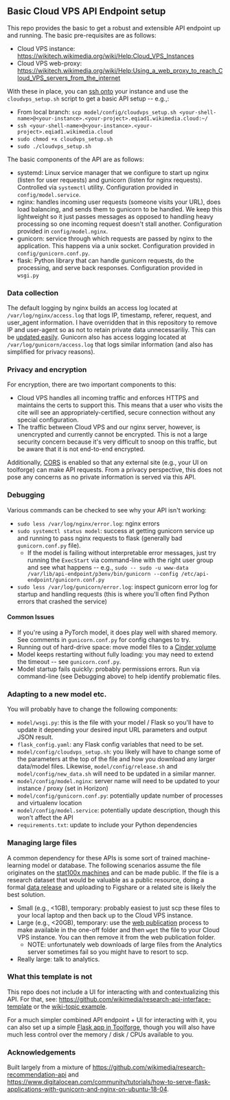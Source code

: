 ## Basic Cloud VPS API Endpoint setup

This repo provides the basic to get a robust and extensible API endpoint up and running.
The basic pre-requisites are as follows:
* Cloud VPS instance: <https://wikitech.wikimedia.org/wiki/Help:Cloud_VPS_Instances>
* Cloud VPS web-proxy: <https://wikitech.wikimedia.org/wiki/Help:Using_a_web_proxy_to_reach_Cloud_VPS_servers_from_the_internet>

With these in place, you can [ssh onto](https://wikitech.wikimedia.org/wiki/Help:Accessing_Cloud_VPS_instances#Accessing_Cloud_VPS_instances)
your instance and use the `cloudvps_setup.sh` script to get a basic API setup -- e.g.,:
* From local branch: `scp model/config/cloudvps_setup.sh <your-shell-name>@<your-instance>.<your-project>.eqiad1.wikimedia.cloud:~/`
* `ssh <your-shell-name>@<your-instance>.<your-project>.eqiad1.wikimedia.cloud`
* `sudo chmod +x cloudvps_setup.sh`
* `sudo ./cloudvps_setup.sh`

The basic components of the API are as follows:
* systemd: Linux service manager that we configure to start up nginx (listen for user requests) and gunicorn (listen for nginx requests). Controlled via `systemctl` utility. Configuration provided in `config/model.service`.
* nginx: handles incoming user requests (someone visits your URL), does load balancing, and sends them to gunicorn to be handled. We keep this lightweight so it just passes messages as opposed to handling heavy processing so one incoming request doesn't stall another. Configuration provided in `config/model.nginx`.
* gunicorn: service through which requests are passed by nginx to the application. This happens via a unix socket. Configuration provided in `config/gunicorn.conf.py`.
* flask: Python library that can handle gunicorn requests, do the processing, and serve back responses. Configuration provided in `wsgi.py`

### Data collection
The default logging by nginx builds an access log located at `/var/log/nginx/access.log` that logs IP, timestamp, referer, request, and user_agent information.
I have overridden that in this repository to remove IP and user-agent so as not to retain private data unnecessariliy.
This can be [updated easily](https://docs.nginx.com/nginx/admin-guide/monitoring/logging/#setting-up-the-access-log).
Gunicorn also has access logging located at `/var/log/gunicorn/access.log` that logs similar information (and also has simplified for privacy reasons).

### Privacy and encryption
For encryption, there are two important components to this:
* Cloud VPS handles all incoming traffic and enforces HTTPS and maintains the certs to support this. This means that a user who visits the cite will see an appropriately-certified, secure connection without any special configuration.
* The traffic between Cloud VPS and our nginx server, however, is unencrypted and currently cannot be encrypted. This is not a large security concern because it's very difficult to snoop on this traffic, but be aware that it is not end-to-end encrypted.

Additionally, [CORS](https://en.wikipedia.org/wiki/Cross-origin_resource_sharing) is enabled so that any external site (e.g., your UI on toolforge) can make API requests. From a privacy perspective, this does not pose any concerns as no private information is served via this API.

### Debugging
Various commands can be checked to see why your API isn't working:
* `sudo less /var/log/nginx/error.log`: nginx errors
* `sudo systemctl status model`: success at getting gunicorn service up and running to pass nginx requests to flask (generally bad `gunicorn.conf.py` file).
  * If the model is failing without interpretable error messages, just try running the `ExecStart` via command-line with the right user group and see what happens -- e.g., `sudo -- sudo -u www-data /var/lib/api-endpoint/p3env/bin/gunicorn --config /etc/api-endpoint/gunicorn.conf.py`
* `sudo less /var/log/gunicorn/error.log`: inspect gunicorn error log for startup and handling requests (this is where you'll often find Python errors that crashed the service)

#### Common Issues
* If you're using a PyTorch model, it does play well with shared memory. See comments in `gunicorn.conf.py` for config changes to try.
* Running out of hard-drive space: move model files to a [Cinder volume](https://wikitech.wikimedia.org/wiki/Help:Adding_Disk_Space_to_Cloud_VPS_instances#Cinder)
* Model keeps restarting without fully loading: you may need to extend the timeout -- see `gunicorn.conf.py`.
* Model startup fails quickly: probably permissions errors. Run via command-line (see Debugging above) to help identify problematic files.

### Adapting to a new model etc.
You will probably have to change the following components:
* `model/wsgi.py`: this is the file with your model / Flask so you'll have to update it depending your desired input URL parameters and output JSON result.
* `flask_config.yaml`: any Flask config variables that need to be set.
* `model/config/cloudvps_setup.sh`: you likely will have to change some of the parameters at the top of the file and how you download any larger data/model files. Likewise, `model/config/release.sh` and `model/config/new_data.sh` will need to be updated in a similar manner.
* `model/config/model.nginx`: server name will need to be updated to your instance / proxy (set in Horizon)
* `model/config/gunicorn.conf.py`: potentially update number of processes and virtualenv location
* `model/config/model.service`: potentially update description, though this won't affect the API
* `requirements.txt`: update to include your Python dependencies

### Managing large files
A common dependency for these APIs is some sort of trained machine-learning model or database. The following scenarios assume the file originates on the [stat100x machines](https://wikitech.wikimedia.org/wiki/Analytics/Systems/Clients) and can be made public. If the file is a research dataset that would be valuable as a public resource, doing a formal [data release](https://wikitech.wikimedia.org/wiki/Data_releases) and uploading to Figshare or a related site is likely the best solution.
* Small (e.g., <1GB), temporary: probably easiest to just scp these files to your local laptop and then back up to the Cloud VPS instance.
* Large (e.g., <20GB), temporary: use the [web publication](https://wikitech.wikimedia.org/wiki/Analytics/Web_publication) process to make available in the one-off folder and then `wget` the file to your Cloud VPS instance. You can then remove it from the web publication folder.
  * NOTE: unfortunately web downloads of large files from the Analytics server sometimes fail so you might have to resort to scp. 
* Really large: talk to analytics.

### What this template is not
This repo does not include a UI for interacting with and contextualizing this API.
For that, see: <https://github.com/wikimedia/research-api-interface-template> or the [wiki-topic example](https://wiki-topic.toolforge.org/).

For a much simpler combined API endpoint + UI for interacting with it, you can also set up a simple [Flask app in Toolforge](https://wikitech.wikimedia.org/wiki/Help:Toolforge/My_first_Flask_OAuth_tool),
though you will also have much less control over the memory / disk / CPUs available to you.

### Acknowledgements
Built largely from a mixture of <https://github.com/wikimedia/research-recommendation-api> and <https://www.digitalocean.com/community/tutorials/how-to-serve-flask-applications-with-gunicorn-and-nginx-on-ubuntu-18-04>.
